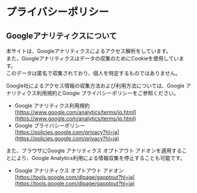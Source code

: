 # プライバシーポリシー

## Googleアナリティクスについて

本サイトは、Googleアナリティクスによるアクセス解析をしています。  
また、Googleアナリティクスはデータの収集のためにCookieを使用しています。  
このデータは匿名で収集されており、個人を特定するものではありません。  

Google社によるアクセス情報の収集方法および利用方法については、Google アナリティクス利用規約とGoogle プライバシーポリシーをご参照ください。  

- Google アナリティクス利用規約  
[https://www.google.com/analytics/terms/jp.html](https://www.google.com/analytics/terms/jp.html)  
- Google プライバシーポリシー  
[https://policies.google.com/privacy?hl=ja](https://policies.google.com/privacy?hl=ja)  

また、ブラウザにGoogle アナリティクス オプトアウト アドオンを適用することにより、Google Analytics利用による情報収集を停止することも可能です。  

- Google アナリティクス オプトアウト アドオン  
[https://tools.google.com/dlpage/gaoptout?hl=ja](https://tools.google.com/dlpage/gaoptout?hl=ja)  
